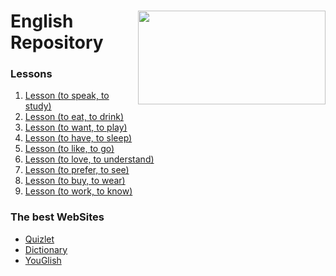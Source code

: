 <div  style="display: inline_block">
    <img align="right" src="https://media.tenor.com/jvDz4HfYJhEAAAAi/london-uk.gif" width="300px" height="150px"/>
    <h1>English Repository</h1>
</div>

### Lessons
1. [Lesson (to speak, to study)](Lessons/1-Lesson/README.md)
2. [Lesson (to eat, to drink)](Lessons/2-Lesson/README.md)
3. [Lesson (to want, to play)](Lessons/3-Lesson/README.md)
4. [Lesson (to have, to sleep)](Lessons/4-Lesson/README.md)
5. [Lesson (to like, to go)](Lessons/5-Lesson/README.md)
6. [Lesson (to love, to understand)](Lessons/6-Lesson/README.md)
7. [Lesson (to prefer, to see)](Lessons/7-Lesson/README.md)
8. [Lesson (to buy, to wear)](Lessons/8-Lesson/README.md)
9. [Lesson (to work, to know)](Lessons/9-Lesson/README.md)


### The best WebSites

<ul>
    <li><a href="https://quizlet.com/class/26476714/" target="_blank">Quizlet</a></li>
    <li><a href="https://www.oxfordlearnersdictionaries.com/" target="_blank">Dictionary</a></li>
    <li><a href="https://pt.youglish.com/" target="_blank">YouGlish</a></li>
</ul>
